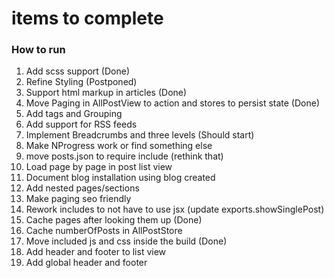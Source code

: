 # items to complete

### How to run 

1. Add scss support (Done)
2. Refine Styling (Postponed)
3. Support html markup in articles (Done)
4. Move Paging in AllPostView to action and stores to persist state (Done)
5. Add tags and Grouping
6. Add support for RSS feeds
7. Implement Breadcrumbs and three levels (Should start)
8. Make NProgress work or find something else
9. move posts.json to require include (rethink that)
10. Load page by page in post list view
11. Document blog installation using blog created
12. Add nested pages/sections
13. Make paging seo friendly
14. Rework includes to not have to use jsx (update exports.showSinglePost)
15. Cache pages after looking them up (Done)
16. Cache numberOfPosts in AllPostStore
17. Move included js and css inside the build (Done)
18. Add header and footer to list view
19. Add global header and footer

